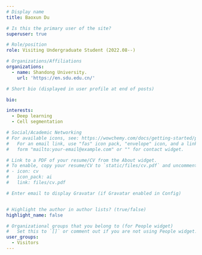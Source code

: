 ```yaml
---
# Display name
title: Baoxun Du

# Is this the primary user of the site?
superuser: true

# Role/position
role: Visiting Undergraduate Student (2022.08--) 

# Organizations/Affiliations
organizations:
  - name: Shandong University.
    url: 'https://en.sdu.edu.cn/'

# Short bio (displayed in user profile at end of posts)

bio: 

interests:
  - Deep learning
  - Cell segmentation 

# Social/Academic Networking
# For available icons, see: https://wowchemy.com/docs/getting-started/page-builder/#icons
#   For an email link, use "fas" icon pack, "envelope" icon, and a link in the
#   form "mailto:your-email@example.com" or "" for contact widget.

# Link to a PDF of your resume/CV from the About widget.
# To enable, copy your resume/CV to `static/files/cv.pdf` and uncomment the lines below.
# - icon: cv
#   icon_pack: ai
#   link: files/cv.pdf

# Enter email to display Gravatar (if Gravatar enabled in Config)


# Highlight the author in author lists? (true/false)
highlight_name: false

# Organizational groups that you belong to (for People widget)
#   Set this to `[]` or comment out if you are not using People widget.
user_groups:
  - Visitors
---
```

